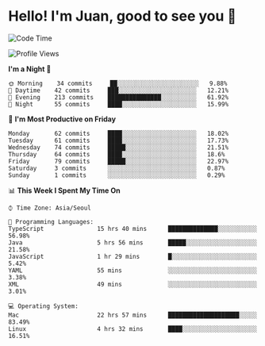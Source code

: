 # Hello! I'm Juan, good to see you 👋

<!--
**Y-k-Y/Y-k-Y** is a ✨ _special_ ✨ repository because its `README.md` (this file) appears on your GitHub profile.

Here are some ideas to get you started:

- 🔭 I’m currently working on ...
- 🌱 I’m currently learning ...
- 👯 I’m looking to collaborate on ...
- 🤔 I’m looking for help with ...
- 💬 Ask me about ...
- 📫 How to reach me: ...
- 😄 Pronouns: ...
- ⚡ Fun fact: ...
-->
<!--
![Profile views](https://gpvc.arturio.dev/Y-k-Y)

[![Omid Nikrah StackOverflow](https://github-readme-stackoverflow.vercel.app/?userID=9517076)](https://stackoverflow.com/users/9517076/i-have-10-fingers)
-->

<!--START_SECTION:waka-->
![Code Time](http://img.shields.io/badge/Code%20Time-320%20hrs%2054%20mins-blue)

![Profile Views](http://img.shields.io/badge/Profile%20Views-0-blue)

**I'm a Night 🦉** 

```text
🌞 Morning    34 commits     ██░░░░░░░░░░░░░░░░░░░░░░░   9.88% 
🌆 Daytime    42 commits     ███░░░░░░░░░░░░░░░░░░░░░░   12.21% 
🌃 Evening    213 commits    ███████████████░░░░░░░░░░   61.92% 
🌙 Night      55 commits     ████░░░░░░░░░░░░░░░░░░░░░   15.99%

```
📅 **I'm Most Productive on Friday** 

```text
Monday       62 commits     ████░░░░░░░░░░░░░░░░░░░░░   18.02% 
Tuesday      61 commits     ████░░░░░░░░░░░░░░░░░░░░░   17.73% 
Wednesday    74 commits     █████░░░░░░░░░░░░░░░░░░░░   21.51% 
Thursday     64 commits     ████░░░░░░░░░░░░░░░░░░░░░   18.6% 
Friday       79 commits     █████░░░░░░░░░░░░░░░░░░░░   22.97% 
Saturday     3 commits      ░░░░░░░░░░░░░░░░░░░░░░░░░   0.87% 
Sunday       1 commits      ░░░░░░░░░░░░░░░░░░░░░░░░░   0.29%

```


📊 **This Week I Spent My Time On** 

```text
⌚︎ Time Zone: Asia/Seoul

💬 Programming Languages: 
TypeScript               15 hrs 40 mins      ██████████████░░░░░░░░░░░   56.98% 
Java                     5 hrs 56 mins       █████░░░░░░░░░░░░░░░░░░░░   21.58% 
JavaScript               1 hr 29 mins        █░░░░░░░░░░░░░░░░░░░░░░░░   5.42% 
YAML                     55 mins             ░░░░░░░░░░░░░░░░░░░░░░░░░   3.38% 
XML                      49 mins             ░░░░░░░░░░░░░░░░░░░░░░░░░   3.01%

💻 Operating System: 
Mac                      22 hrs 57 mins      ████████████████████░░░░░   83.49% 
Linux                    4 hrs 32 mins       ████░░░░░░░░░░░░░░░░░░░░░   16.51%

```


<!--END_SECTION:waka-->
